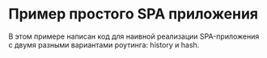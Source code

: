 # Пример простого SPA приложения

В этом примере написан код для наивной реализации SPA-приложения с двумя разными вариантами роутинга: history и hash.

